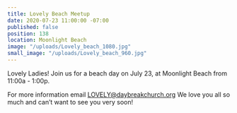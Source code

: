 ```yaml
---
title: Lovely Beach Meetup
date: 2020-07-23 11:00:00 -07:00
published: false
position: 138
location: Moonlight Beach
image: "/uploads/Lovely_beach_1080.jpg"
small_image: "/uploads/Lovely_beach_960.jpg"
---
```


Lovely Ladies!
Join us for a beach day on July 23, at Moonlight Beach from 11:00a - 1:00p.

For more information email
LOVELY@daybreakchurch.org
We love you all so much and can’t want to see you very soon!